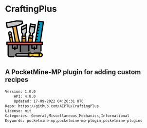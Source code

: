 # CraftingPlus
<img src="https://raw.githubusercontent.com/AIPTU/CraftingPlus/d99293d52aabf668e333c113b2d6d5793ba3c042/icon.png" width="128" height="128" />

## A PocketMine-MP plugin for adding custom recipes
```properties
Version: 1.0.0
    API: 4.8.0
    Updated: 17-09-2022 04:28:31 UTC
Repo: https://github.com/AIPTU/CraftingPlus
License: mit
Categories: General,Miscellaneous,Mechanics,Informational
Keywords: pocketmine-mp,pocketmine-mp-plugin,pocketmine-plugins
```